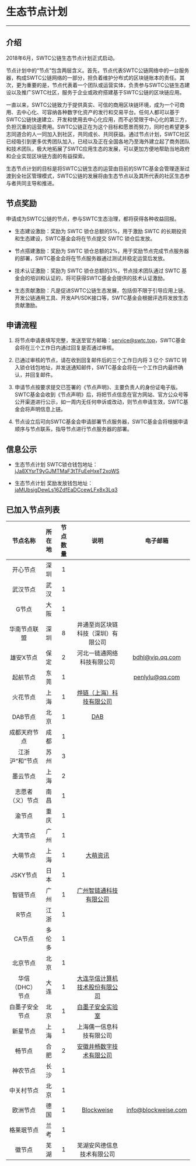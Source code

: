 # 生态节点计划

***

## 介绍

2018年6月，SWTC公链生态节点计划正式启动。

节点计划中的“节点”包含两层含义。首先，节点代表SWTC公链网络中的一台服务器，构成SWTC公链网络的一部分，担负着维护分布式的区块链账本的责任。其次，更为重要的是，节点代表着一个团队或运营实体，负责参与SWTC公链生态建设以及推广SWTC社区，服务于企业或政府搭建基于SWTC公链的区块链应用。

一直以来，SWTC公链致力于提供真实、可信的商用区块链环境，成为一个可商用、去中心化、可容纳各种数字化资产的发行和交易平台。任何人都可以基于SWTC公链快速建立、开发和使用去中心化应用，而不必受限于中心化的第三方，负担沉重的运营费用。SWTC公链正在为这个目标和愿景而努力，同时也希望更多志同道合的人一同加入到社区，共同成长、共同获益。通过节点计划，SWTC社区已经吸引到更多优秀团队加入，已经以及正在全国各地乃至海外建立起了商务团队和技术团队，极大地拓展了SWTC应用生态的发展，可以更加方便地帮助当地政府和企业实现区块链方面的有益探索。

生态节点计划的目标是将SWTC公链生态的运营由目前的SWTC基金会管理逐渐过渡到全社区管理模式，SWTC公链的发展将由生态节点以及其所代表的社区生态参与者共同主导和推进。

## 节点奖励

申请成为SWTC公链的节点，参与SWTC生态治理，都将获得各种收益回报。

* 生态建设激励：奖励为 SWTC 锁仓总额的5%，用于激励 SWTC 的长期投资和生态建设，SWTC基金会将在节点提交 SWTC 锁仓后发放。

* 节点搭建激励：奖励为 SWTC 锁仓总额的2%，用于奖励节点完成节点服务器的部署，SWTC基金会将在节点服务器通过测试并稳定运营后发放。

* 技术认证激励：奖励为 SWTC 锁仓总额的3%，节点技术团队通过 SWTC 基金会的培训和认证的，将可获得SWTC基金会提供的技术认证激励。

* 生态贡献激励：凡是促进SWTC公链生态发展，包括但不限于引导应用上链、开发公链通用工具、开发API/SDK接口等，SWTC基金会根据评选将发放生态贡献激励。

## 申请流程

1. 将节点申请表填写完整，发送至官方邮箱：service@swtc.top，SWTC基金会将在三个工作日内通过回复是否通过审核。

2. 已通过审核的节点，请在收到回复邮件后的三个工作日内将 3 亿个 SWTC 转入锁仓钱包地址，并发送通知邮件，SWTC基金会将在一个工作日内最终确认，并回复邮件。

3. 申请节点按要求提交已签署的《节点声明》、主要负责人的身份证电子版。SWTC基金会收到《节点声明》后，将把节点信息在官方网站、官方公众号等公开渠道进行公示，如一周内无任何申诉或改动，则节点申请生效，SWTC基金会将声明信息上链。

4. 节点设立后可向SWTC基金会申请部署节点服务器，SWTC基金会将根据申请顺序与节点联系，指导节点进行节点服务器的部署。

## 信息公示

* 生态节点计划 SWTC锁仓钱包地址：[jJa8XYsrT9yGJMTMaF3tTFuEeHxeT2xoWS](http://state.jingtum.com/#!/wallet/jJa8XYsrT9yGJMTMaF3tTFuEeHxeT2xoWS)

* 生态节点计划 奖励发放钱包地址：[jaMUbsigDewLs16ZdfEaDCcewLFx8x3Lq3](http://state.jingtum.com/#!/wallet/jaMUbsigDewLs16ZdfEaDCcewLFx8x3Lq3)

## 已加入节点列表

节点名称|所在地|节点数量|说明|电子邮箱
:-:|:-:|:-:|:-:|:-:
开心节点|深圳|1||
武汉节点|武汉|1||
G节点|大阪|1||
华南节点联盟|深圳|8|井通至尚区块链科技（深圳）有限公司|
雄安X节点|保定|2|河北一链通网络科技有限公司|bdhl@vip.qq.com
起航节点|东莞|1||penlylu@qq.com
火花节点|上海|1|[烨链（上海）科技有限公司](https://www.sparkchain.cn/)|
DAB节点|北京|1|[DAB](http://www.dabland.cn/)|
成都天府节点|成都|1||
江浙沪“和”节点|苏州|3||
墨云节点|上海|2||
志愿者（义）节点|南昌|1||
渝节点|重庆|1||
大湾节点|广州|1||
大萌节点|上海|1|[大萌资讯](https://www.damenginfo.com/)|
JSKY节点|日本|1||
智链节点|广州|1|[广州智链通科技有限公司](http://www.56zlt.com/)|
R节点|江浙|1||
CA节点|多伦多|1||
北京节点|北京|1||
华信（DHC）节点|大连|1|[大连华信计算机技术股份有限公司](http://www.dhc.com.cn/)|
白墨子安全节点|北京|1|[白墨子安全实验室](http://mozi.one/)|
新星节点|上海|1|上海儒一信息科技有限公司|
畅节点|合肥|2|[安徽井畅数字技术有限公司](https://jccdex.cn/)|
神农节点|长沙|1||
中关村节点|北京|1||
欧洲节点|德国|1|[Blockweise](http://blockweise.com/)|info@blockweise.com
格莱珉节点|兰考|1||
徽节点|芜湖|1|芜湖安风德信息技术有限公司|